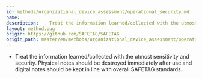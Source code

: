 ```yaml
---
id: methods/organizational_device_assessment/operational_security.md
name: 
description:    Treat the information learned/collected with the utmost sensitivity and security. Physical notes should be destroyed immediately after use and digital notes should be kept in line with overall SAFETAG standards....
layout: method.pug
origin: https://github.com/SAFETAG/SAFETAG
origin_path: master/en/methods/organizational_device_assessment/operational_security.md
---
```


  * Treat the information learned/collected with the utmost sensitivity and security. Physical notes should be destroyed immediately after use and digital notes should be kept in line with overall SAFETAG standards. 


